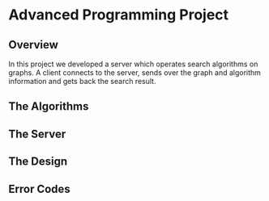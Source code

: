 # Advanced Programming Project

## Overview
In this project we developed a server which operates search algorithms on graphs. A client connects to the server, sends over the graph and algorithm information and gets 
back the search result.

## The Algorithms

## The Server

## The Design

## Error Codes
